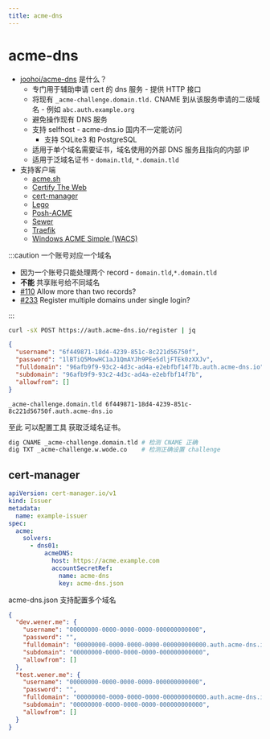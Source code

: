```yaml
---
title: acme-dns
---
```


# acme-dns

- [joohoi/acme-dns](https://github.com/joohoi/acme-dns) 是什么？
  - 专门用于辅助申请 cert 的 dns 服务 - 提供 HTTP 接口
  - 将现有 `_acme-challenge.domain.tld.` CNAME 到从该服务申请的二级域名 - 例如 `abc.auth.example.org`
  - 避免操作现有 DNS 服务
  - 支持 selfhost - acme-dns.io 国内不一定能访问
    - 支持 SQLite3 和 PostgreSQL
  - 适用于单个域名需要证书，域名使用的外部 DNS 服务且指向的内部 IP
  - 适用于泛域名证书 - `domain.tld`, `*.domain.tld`
- 支持客户端
  - [acme.sh](https://github.com/Neilpang/acme.sh)
  - [Certify The Web](https://github.com/webprofusion/certify)
  - [cert-manager](https://github.com/jetstack/cert-manager)
  - [Lego](https://github.com/xenolf/lego)
  - [Posh-ACME](https://github.com/rmbolger/Posh-ACME)
  - [Sewer](https://github.com/komuw/sewer)
  - [Traefik](https://github.com/containous/traefik)
  - [Windows ACME Simple (WACS)](https://www.win-acme.com)

:::caution 一个账号对应一个域名

- 因为一个账号只能处理两个 record - `domain.tld`,`*.domain.tld`
- **不能** 共享账号给不同域名
- [#110](https://github.com/joohoi/acme-dns/issues/110) Allow more than two records?
- [#233](https://github.com/joohoi/acme-dns/issues/233) Register multiple domains under single login?

:::

```bash title="注册生成账号"
curl -sX POST https://auth.acme-dns.io/register | jq
```

```json
{
  "username": "6f449871-18d4-4239-851c-8c221d56750f",
  "password": "1lBTiQ5MowHC1aJ1QmAYJh9PEe5dljFTEk0zXXJv",
  "fulldomain": "96afb9f9-93c2-4d3c-ad4a-e2ebfbf14f7b.auth.acme-dns.io",
  "subdomain": "96afb9f9-93c2-4d3c-ad4a-e2ebfbf14f7b",
  "allowfrom": []
}
```

```pre title="添加域名映射"
_acme-challenge.domain.tld 6f449871-18d4-4239-851c-8c221d56750f.auth.acme-dns.io
```

至此 可以配置工具 获取泛域名证书。

```bash
dig CNAME _acme-challenge.domain.tld # 检测 CNAME 正确
dig TXT _acme-challenge.w.wode.co    # 检测正确设置 challenge
```

## cert-manager

```yaml
apiVersion: cert-manager.io/v1
kind: Issuer
metadata:
  name: example-issuer
spec:
  acme:
    solvers:
      - dns01:
          acmeDNS:
            host: https://acme.example.com
            accountSecretRef:
              name: acme-dns
              key: acme-dns.json
```

acme-dns.json 支持配置多个域名

```json title="acme-dns.json"
{
  "dev.wener.me": {
    "username": "00000000-0000-0000-0000-000000000000",
    "password": "",
    "fulldomain": "00000000-0000-0000-0000-000000000000.auth.acme-dns.io",
    "subdomain": "00000000-0000-0000-0000-000000000000",
    "allowfrom": []
  },
  "test.wener.me": {
    "username": "00000000-0000-0000-0000-000000000000",
    "password": "",
    "fulldomain": "00000000-0000-0000-0000-000000000000.auth.acme-dns.io",
    "subdomain": "00000000-0000-0000-0000-000000000000",
    "allowfrom": []
  }
}
```
